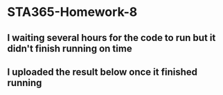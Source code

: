 # STA365-Homework-8

## I waiting several hours for the code to run but it didn't finish running on time

## I uploaded the result below once it finished running
